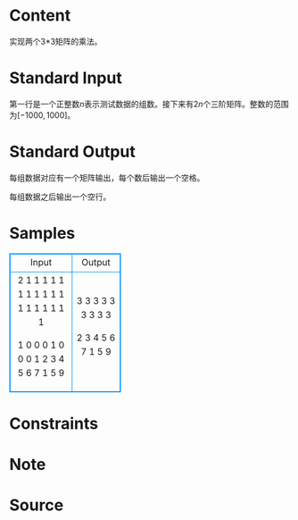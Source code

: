 
# Content

实现两个$3$*$3$矩阵的乘法。

# Standard Input

第一行是一个正整数$n$表示测试数据的组数。接下来有$2n$个三阶矩阵。整数的范围为[$-1000,1000$]。

# Standard Output

每组数据对应有一个矩阵输出，每个数后输出一个空格。

每组数据之后输出一个空行。

# Samples

<style>
        table,table tr th, table tr td { border:1px solid #0094ff; }
        table { width: 200px; min-height: 25px; line-height: 25px; text-align: center; border-collapse: collapse;}   
    </style>
<table>
	<tr>
		<td>Input</td>
		<td>Output</td>
	</tr>
<tr><td>2
1 1 1
1 1 1
1 1 1
1 1 1
1 1 1
1 1 1

1 0 0
0 1 0
0 0 1
2 3 4
5 6 7
1 5 9</td><td>3 3 3 
3 3 3 
3 3 3 

2 3 4 
5 6 7 
1 5 9</td></tr></table>


# Constraints



# Note



# Source


